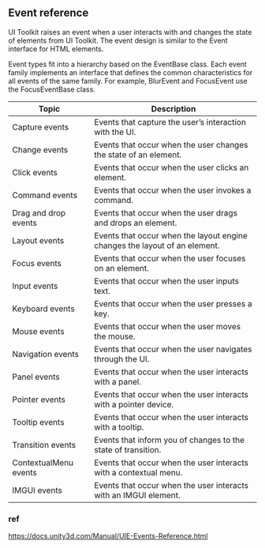 ## Event reference

UI Toolkit raises an event when a user interacts with and changes the state of elements from UI
 Toolkit. The event design is similar to the Event interface for HTML elements.

Event types fit into a hierarchy based on the EventBase class. Each event family implements an interface that defines the common characteristics for all events of the same family. For example, BlurEvent and FocusEvent use the FocusEventBase class.

| Topic | Description |
| --- | --- |
| Capture events | Events that capture the user’s interaction with the UI. |
| Change events | Events that occur when the user changes the state of an element. |
| Click events | Events that occur when the user clicks an element. |
| Command events | Events that occur when the user invokes a command. |
| Drag and drop events | Events that occur when the user drags and drops an element. |
| Layout events | Events that occur when the layout engine changes the layout of an element. |
| Focus events | Events that occur when the user focuses on an element. |
| Input events | Events that occur when the user inputs text. |
| Keyboard events | Events that occur when the user presses a key. |
| Mouse events | Events that occur when the user moves the mouse. |
| Navigation events | Events that occur when the user navigates through the UI. |
| Panel events | Events that occur when the user interacts with a panel. |
| Pointer events | Events that occur when the user interacts with a pointer device. |
| Tooltip events | Events that occur when the user interacts with a tooltip. |
| Transition events | Events that inform you of changes to the state of transition. |
| ContextualMenu events | Events that occur when the user interacts with a contextual menu. |
| IMGUI events | Events that occur when the user interacts with an IMGUI element. |

### ref 
https://docs.unity3d.com/Manual/UIE-Events-Reference.html
